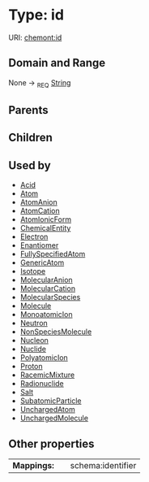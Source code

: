 
# Type: id




URI: [chemont:id](http://w3id.org/chemontid)


## Domain and Range

None ->  <sub>REQ</sub> [String](types/String.md)

## Parents


## Children


## Used by

 * [Acid](Acid.md)
 * [Atom](Atom.md)
 * [AtomAnion](AtomAnion.md)
 * [AtomCation](AtomCation.md)
 * [AtomIonicForm](AtomIonicForm.md)
 * [ChemicalEntity](ChemicalEntity.md)
 * [Electron](Electron.md)
 * [Enantiomer](Enantiomer.md)
 * [FullySpecifiedAtom](FullySpecifiedAtom.md)
 * [GenericAtom](GenericAtom.md)
 * [Isotope](Isotope.md)
 * [MolecularAnion](MolecularAnion.md)
 * [MolecularCation](MolecularCation.md)
 * [MolecularSpecies](MolecularSpecies.md)
 * [Molecule](Molecule.md)
 * [MonoatomicIon](MonoatomicIon.md)
 * [Neutron](Neutron.md)
 * [NonSpeciesMolecule](NonSpeciesMolecule.md)
 * [Nucleon](Nucleon.md)
 * [Nuclide](Nuclide.md)
 * [PolyatomicIon](PolyatomicIon.md)
 * [Proton](Proton.md)
 * [RacemicMixture](RacemicMixture.md)
 * [Radionuclide](Radionuclide.md)
 * [Salt](Salt.md)
 * [SubatomicParticle](SubatomicParticle.md)
 * [UnchargedAtom](UnchargedAtom.md)
 * [UnchargedMolecule](UnchargedMolecule.md)

## Other properties

|  |  |  |
| --- | --- | --- |
| **Mappings:** | | schema:identifier |

